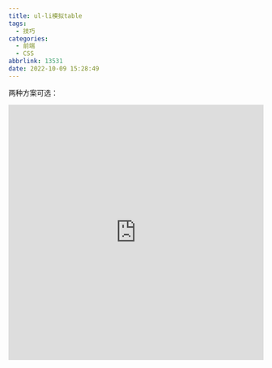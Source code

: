 ```yaml
---
title: ul-li模拟table
tags:
  - 技巧
categories:
  - 前端
  - CSS
abbrlink: 13531
date: 2022-10-09 15:28:49
---
```


两种方案可选：

<iframe height="504" style="width: 100%;" scrolling="no" title="ul-li模拟table" src="https://codepen.io/JingW/embed/mdqOgBw?default-tab=css%2Cresult" frameborder="no" loading="lazy" allowtransparency="true" allowfullscreen="true">
  See the Pen <a href="https://codepen.io/JingW/pen/mdqOgBw">
  ul-li模拟table</a> by JingW (<a href="https://codepen.io/JingW">@JingW</a>)
  on <a href="https://codepen.io">CodePen</a>.
</iframe>